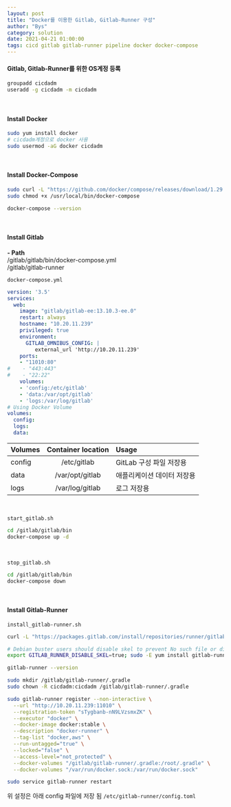 ```yaml
---
layout: post
title: "Docker를 이용한 Gitlab, Gitlab-Runner 구성"
author: "Bys"
category: solution
date: 2021-04-21 01:00:00
tags: cicd gitlab gitlab-runner pipeline docker docker-compose
---
```


#### Gitlab, Gitlab-Runner를 위한 OS계정 등록
```bash
groupadd cicdadm
useradd -g cicdadm -m cicdadm
```   
<br>

#### Install Docker  
```bash
sudo yum install docker
# cicdadm계정으로 docker 사용
sudo usermod -aG docker cicdadm
```
<br>

#### Install Docker-Compose  
```bash
sudo curl -L "https://github.com/docker/compose/releases/download/1.29.1/docker-compose-$(uname -s)-$(uname -m)" -o /usr/local/bin/docker-compose
sudo chmod +x /usr/local/bin/docker-compose

docker-compose --version
```
<br>

#### Install Gitlab  

**- Path**  
/gitlab/gitlab/bin/docker-compose.yml  
/gitlab/gitlab-runner  

`docker-compose.yml` 
```yml
version: '3.5'
services:
  web:
    image: "gitlab/gitlab-ee:13.10.3-ee.0"
    restart: always
    hostname: "10.20.11.239"
    privileged: true
    environment:
      GITLAB_OMNIBUS_CONFIG: |
         external_url 'http://10.20.11.239'
    ports:
    - "11010:80"
#    - "443:443"
#    - "22:22"
    volumes:
    - 'config:/etc/gitlab'
    - 'data:/var/opt/gitlab'
    - 'logs:/var/log/gitlab'
# Using Docker Volume
volumes:
  config:
  logs:
  data:
```

| Volumes | Container location | Usage |
|---|:---:|:---|
| config | /etc/gitlab | GitLab 구성 파일 저장용 |
| data | /var/opt/gitlab | 애플리케이션 데이터 저장용 |
| logs | /var/log/gitlab | 로그 저장용 |

<br>

`start_gitlab.sh`
```bash
cd /gitlab/gitlab/bin
docker-compose up -d
```
<br>


`stop_gitlab.sh`
```bash
cd /gitlab/gitlab/bin
docker-compose down
```
<br>



#### Install Gitlab-Runner  
`install_gitlab-runner.sh`
```bash
curl -L "https://packages.gitlab.com/install/repositories/runner/gitlab-runner/script.rpm.sh" | sudo bash

# Debian buster users should disable skel to prevent No such file or directory Job failures
export GITLAB_RUNNER_DISABLE_SKEL=true; sudo -E yum install gitlab-runner

gitlab-runner --version

sudo mkdir /gitlab/gitlab-runner/.gradle  
sudo chown -R cicdadm:cicdadm /gitlab/gitlab-runner/.gradle  

sudo gitlab-runner register --non-interactive \
  --url "http://10.20.11.239:11010" \
  --registration-token "sTygbanb-nN9LVzsmxZK" \
  --executor "docker" \
  --docker-image docker:stable \
  --description "docker-runner" \
  --tag-list "docker,aws" \
  --run-untagged="true" \
  --locked="false" \
  --access-level="not_protected" \
  --docker-volumes "/gitlab/gitlab-runner/.gradle:/root/.gradle" \
  --docker-volumes "/var/run/docker.sock:/var/run/docker.sock"

sudo service gitlab-runner restart
```

위 설정은 아래 config 파일에 저장 됨
`/etc/gitlab-runner/config.toml`

<br>
